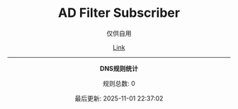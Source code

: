 <div align="center">
<h1>AD Filter Subscriber</h1>
  <p>
    仅供自用
  </p>

[Link](https://raw.githubusercontent.com/zutzo/ad-filters/main/rules/dns.txt)  




















































































































































































































































































































































































































































































































































































































































































































































































































































































































































































































































































































































































































































































































































































































































































































































































































































































































































































































































































































































































































































































































































































































































































































































































































































































































































































































































































































































































































































































































































































































































































































































































































































































































































































































































































































































































































































































































































































































































































































































































































































































































































































































































































































































































































































































































































































































































































































































































































































































































































































































































































































































































































































































































































































































































































































































































































































































































































































































































































































































































































































































































































































































































































































































































































































































































































































































































































































































































































































































































































































































































































































































































































































































































































































































































































































































































































































































































































































































































































































































































































































































































































































































































































































































































































































































































































































































































































































































































































































































































































































































































































































































































































































































































































































































































































































































































---
**DNS规则统计**

规则总数: 0

最后更新: 2025-11-01 22:37:02
